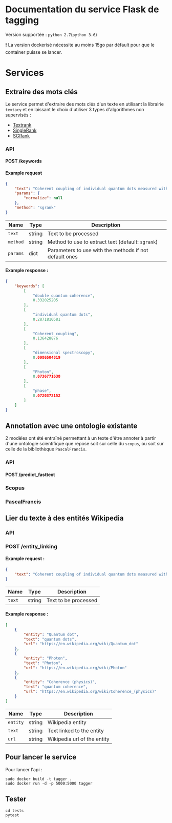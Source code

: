 # Documentation du service Flask de tagging

Version supportée : `python 2.7`(`python 3.6`)

❗️ La version dockerisé nécessite au moins 15go par défault pour que le container puisse se lancer.

# Services

## Extraire des mots clés

Le service permet d'extraire des mots clés d'un texte en utilisant la librairie `textacy` et en laissant le choix d'utiliser 3 types d'algorithmes non supervisés :
- [Textrank](https://chartbeat-labs.github.io/textacy/api_reference.html?highlight=keyterms#textacy.keyterms.sgrank)
- [SingleRank](https://chartbeat-labs.github.io/textacy/api_reference.html?highlight=keyterms#textacy.keyterms.sgrank)
- [SGRank](https://chartbeat-labs.github.io/textacy/api_reference.html?highlight=keyterms#textacy.keyterms.sgrank)

### API

#### POST /keywords

#### Example request

```json
{
    "text": "Coherent coupling of individual quantum dots measured with phase-referenced two-dimensional spectroscopy: Photon echo versus double quantum coherence",
    "params": {
        "normalize": null
    },
    "method": "sgrank"
}
```
| Name | Type | Description |
| ---- | ---- | ----------- |
| `text` | string | Text to be processed |
| `method` | string | Method to use to extract text (default: `sgrank`)|
| `params` | dict | Parameters to use with the methods if not default ones | 

#### Example response :
```json
{
    "keywords": [
        [
            "double quantum coherence",
            0.332025205
        ],
        [
            "individual quantum dots",
            0.2871810581
        ],
        [
            "Coherent coupling",
            0.136428876
        ],
        [
            "dimensional spectroscopy",
            0.0986504819
        ],
        [
            "Photon",
            0.0736771638
        ],
        [
            "phase",
            0.0720372152
        ]
    ]
}
```

## Annotation avec une ontologie existante

2 modèles ont été entraîné permettant à un texte d'être annoter à partir d'une ontologie scientifique que repose soit sur celle du `scopus`, ou soit sur celle de la bibliothèque `PascalFrancis`.

### API

#### POST /predict_fasttext

### Scopus

### PascalFrancis

## Lier du texte à des entités Wikipedia

### API 

### POST /entity_linking

#### Example request :
```json
{
    "text": "Coherent coupling of individual quantum dots measured with phase-referenced two-dimensional spectroscopy: Photon echo versus double quantum coherence"
}
```

| Name | Type | Description |
| ---- | ---- | ----------- |
| `text` | string | Text to be processed |

#### Example response :
```json
[
    {
        "entity": "Quantum dot",
        "text": "quantum dots",
        "url": "https://en.wikipedia.org/wiki/Quantum_dot"
    },
    {
        "entity": "Photon",
        "text": "Photon",
        "url": "https://en.wikipedia.org/wiki/Photon"
    },
    {
        "entity": "Coherence (physics)",
        "text": "quantum coherence",
        "url": "https://en.wikipedia.org/wiki/Coherence_(physics)"
    }
]
```
| Name | Type | Description |
| ---- | ---- | ----------- |
| `entity` | string | Wikipedia entity |
| `text` | string | Text linked to the entity |
| `url` | string | Wikipedia url of the entity |

## Pour lancer le service

Pour lancer l'api :
```
sudo docker build -t tagger . 
sudo docker run -d -p 5000:5000 tagger
```

## Tester

```
cd tests
pytest
```
